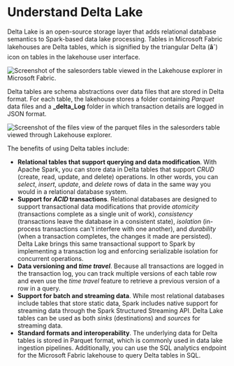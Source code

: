 
# 
# Understand Delta Lake

Delta Lake is an open-source storage layer that adds relational database semantics to Spark-based data lake processing. Tables in Microsoft Fabric lakehouses are Delta tables, which is signified by the triangular Delta (**â´**) icon on tables in the lakehouse user interface.

![Screenshot of the salesorders table viewed in the Lakehouse explorer in Microsoft Fabric.](../../wwl/work-delta-lake-tables-fabric/media/delta-table.png)

Delta tables are schema abstractions over data files that are stored in Delta format. For each table, the lakehouse stores a folder containing *Parquet* data files and a **\_delta\_Log** folder in which transaction details are logged in JSON format.

![Screenshot of the files view of the parquet files in the salesorders table viewed through Lakehouse explorer.](../../wwl/work-delta-lake-tables-fabric/media/delta-files.png)

The benefits of using Delta tables include:

- **Relational tables that support querying and data modification**. With Apache Spark, you can store data in Delta tables that support *CRUD* (create, read, update, and delete) operations. In other words, you can *select*, *insert*, *update*, and *delete* rows of data in the same way you would in a relational database system.
- **Support for *ACID* transactions**. Relational databases are designed to support transactional data modifications that provide *atomicity* (transactions complete as a single unit of work), *consistency* (transactions leave the database in a consistent state), *isolation* (in-process transactions can't interfere with one another), and *durability* (when a transaction completes, the changes it made are persisted). Delta Lake brings this same transactional support to Spark by implementing a transaction log and enforcing serializable isolation for concurrent operations.
- **Data versioning and *time travel***. Because all transactions are logged in the transaction log, you can track multiple versions of each table row and even use the *time travel* feature to retrieve a previous version of a row in a query.
- **Support for batch and streaming data**. While most relational databases include tables that store static data, Spark includes native support for streaming data through the Spark Structured Streaming API. Delta Lake tables can be used as both *sinks* (destinations) and *sources* for streaming data.
- **Standard formats and interoperability**. The underlying data for Delta tables is stored in Parquet format, which is commonly used in data lake ingestion pipelines. Additionally, you can use the SQL analytics endpoint for the Microsoft Fabric lakehouse to query Delta tables in SQL.



